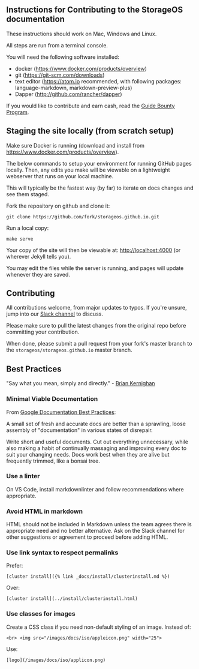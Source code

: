 ## Instructions for Contributing to the StorageOS documentation

These instructions should work on Mac, Windows and Linux.

All steps are run from a terminal console.

You will need the following software installed:
- docker (https://www.docker.com/products/overview)
- git (https://git-scm.com/downloads)
- text editor (https://atom.io recommended, with following packages: language-markdown, markdown-preview-plus)
- Dapper (http://github.com/rancher/dapper)

If you would like to contribute and earn cash, read the [Guide Bounty Program](http://docs.storageos.com/docs/bounty_program.html).

## Staging the site locally (from scratch setup)

Make sure Docker is running (download and install from https://www.docker.com/products/overview).

The below commands to setup your environment for running GitHub pages locally. Then, any edits you make will be viewable
on a lightweight webserver that runs on your local machine.

This will typically be the fastest way (by far) to iterate on docs changes and see them staged.

Fork the repository on github and clone it:

```
git clone https://github.com/fork/storageos.github.io.git
```

Run a local copy:

```
make serve
```

Your copy of the site will then be viewable at: [http://localhost:4000](http://localhost:4000)
(or wherever Jekyll tells you).

You may edit the files while the server is running, and pages will update whenever they are saved.

## Contributing

All contributions welcome, from major updates to typos.  If you're unsure, jump into our [Slack channel](http://slack.storageos.com/) to discuss.

Please make sure to pull the latest changes from the original repo before committing your contribution.

When done, please submit a pull request from your fork's master branch to the `storageos/storageos.github.io` master branch.

## Best Practices

"Say what you mean, simply and directly." - [Brian Kernighan](https://en.wikipedia.org/wiki/The_Elements_of_Programming_Style)

### Minimal Viable Documentation

From [Google Documentation Best Practices](https://github.com/google/styleguide/blob/gh-pages/docguide/best_practices.md):

A small set of fresh and accurate docs are better than a sprawling, loose assembly of "documentation" in various states of disrepair.

Write short and useful documents. Cut out everything unnecessary, while also making a habit of continually massaging and improving every doc to suit your changing needs. Docs work best when they are alive but frequently trimmed, like a bonsai tree.

### Use a linter

On VS Code, install markdownlinter and follow recommendations where appropriate.

### Avoid HTML in markdown

HTML should not be included in Markdown unless the team agrees there is appropriate need and no better alternative.  Ask
on the Slack channel for other suggestions or agreement to proceed before adding HTML.

### Use link syntax to respect permalinks

Prefer:

```
[cluster install]({% link _docs/install/clusterinstall.md %})
```

Over:
```
[cluster install](../install/clusterinstall.html)
```

### Use classes for images

Create a CSS class if you need non-default styling of an image.  Instead of:

```
<br> <img src="/images/docs/iso/appleicon.png" width="25">
```

Use:
```
[logo](/images/docs/iso/applicon.png)
```
